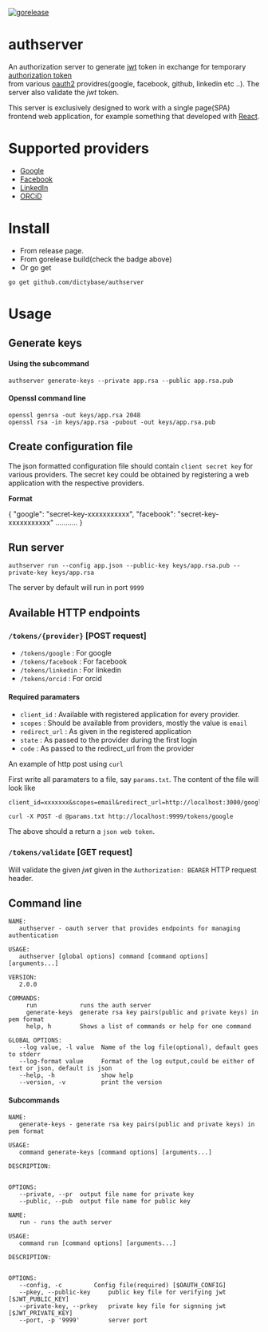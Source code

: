 [![gorelease](https://dn-gorelease.qbox.me/gorelease-download-blue.svg)](https://gobuild.io/dictyBase/authserver/master)

# authserver
An authorization server to generate [jwt](http://jwt.io) token in exchange
for temporary [authorization token](https://tools.ietf.org/html/rfc6749#section-1.4)  
from various [oauth2](http://oauth.net/2/) providres(google, facebook, github, linkedin etc ..).
The server also validate the *jwt* token.

This server is exclusively designed to work with a single page(SPA) frontend web application, for example
something that developed with [React](http://facebook.github.io/react/index.html).

# Supported providers
* [Google](https://developers.google.com/identity/protocols/OAuth2UserAgent)
* [Facebook](https://developers.facebook.com/docs/facebook-login/manually-build-a-login-flow)
* [LinkedIn](https://developer.linkedin.com/docs/oauth2)
* [ORCiD](https://members.orcid.org/api/about-orcid-apis)

# Install
* From release page.
* From gorelease build(check the badge above)
* Or go get

```
go get github.com/dictybase/authserver
```

# Usage
## Generate keys

#### Using the subcommand

```authserver generate-keys --private app.rsa --public app.rsa.pub```

#### Openssl command line

```
openssl genrsa -out keys/app.rsa 2048
openssl rsa -in keys/app.rsa -pubout -out keys/app.rsa.pub 
```

## Create configuration file
The json formatted configuration file should contain `client secret key` for various providers. The secret key
could be obtained by registering a web application with the respective providers.

__Format__

{
    "google": "secret-key-xxxxxxxxxxx",
    "facebook": "secret-key-xxxxxxxxxxx"
    ...........
}


## Run server
```
authserver run --config app.json --public-key keys/app.rsa.pub --private-key keys/app.rsa
```
The server by default will run in port `9999`

## Available HTTP endpoints
### `/tokens/{provider}` [POST request]
* `/tokens/google` : For google
* `/tokens/facebook` : For facebook
* `/tokens/linkedin` : For linkedin
* `/tokens/orcid` : For orcid

#### Required paramaters
* `client_id` : Available with registered application for every provider.
* `scopes` : Should be available from providers, mostly the value is `email`
* `redirect_url` : As given in the registered application
* `state` : As passed to the provider during the first login
* `code` : As passed to the redirect_url from the provider

An example of http post using `curl`

First write all paramaters to a file, say `params.txt`. The content of the file will look like
```
client_id=xxxxxxx&scopes=email&redirect_url=http://localhost:3000/google/callback&state=google&code=xxxxxx
```

```
curl -X POST -d @params.txt http://localhost:9999/tokens/google
```
The above should a return a `json web token`.

### `/tokens/validate` [GET request]
Will validate the given *jwt* given in the `Authorization: BEARER` HTTP request header.

## Command line
```
NAME:
   authserver - oauth server that provides endpoints for managing authentication

USAGE:
   authserver [global options] command [command options] [arguments...]

VERSION:
   2.0.0

COMMANDS:
     run            runs the auth server
     generate-keys  generate rsa key pairs(public and private keys) in pem format
     help, h        Shows a list of commands or help for one command

GLOBAL OPTIONS:
   --log value, -l value  Name of the log file(optional), default goes to stderr
   --log-format value     Format of the log output,could be either of text or json, default is json
   --help, -h             show help
   --version, -v          print the version

```

#### Subcommands
```
NAME:
   generate-keys - generate rsa key pairs(public and private keys) in pem format

USAGE:
   command generate-keys [command options] [arguments...]

DESCRIPTION:
   

OPTIONS:
   --private, --pr 	output file name for private key
   --public, --pub 	output file name for public key
``` 
```
NAME:
   run - runs the auth server

USAGE:
   command run [command options] [arguments...]

DESCRIPTION:
   

OPTIONS:
   --config, -c 		Config file(required) [$OAUTH_CONFIG]
   --pkey, --public-key 	public key file for verifying jwt [$JWT_PUBLIC_KEY]
   --private-key, --prkey 	private key file for signning jwt [$JWT_PRIVATE_KEY]
   --port, -p '9999'		server port
```

